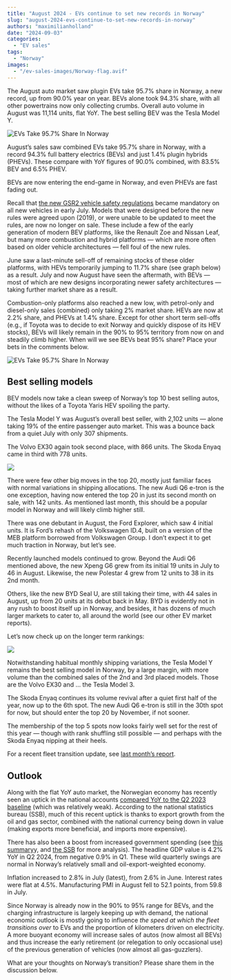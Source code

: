 ```yaml
---
title: "August 2024 - EVs continue to set new records in Norway"
slug: "august-2024-evs-continue-to-set-new-records-in-norway"
authors: "maximilianholland"
date: "2024-09-03"
categories:
  - "EV sales"
tags:
  - "Norway"
images:
  - "/ev-sales-images/Norway-flag.avif"
---
```


The August auto market saw plugin EVs take 95.7% share in Norway, a new record, up from 90.0% year on year. BEVs alone took 94.3% share, with all other powertrains now only collecting crumbs. Overall auto volume in August was 11,114 units, flat YoY. The best selling BEV was the Tesla Model Y.

![EVs Take 95.7% Share In Norway](/ev-sales-images/2024-08-Norway-Passenger-Auto-Registrations.avif)

August’s sales saw combined EVs take 95.7% share in Norway, with a record 94.3% full battery electrics (BEVs) and just 1.4% plugin hybrids (PHEVs). These compare with YoY figures of 90.0% combined, with 83.5% BEV and 6.5% PHEV.

BEVs are now entering the end-game in Norway, and even PHEVs are fast fading out.

Recall that [the new GSR2 vehicle safety regulations](/2024/07/04/june-2024-tesla-takes-top-spots-in-norway/) became mandatory on all new vehicles in early July. Models that were designed before the new rules were agreed upon (2019), or were unable to be updated to meet the rules, are now no longer on sale. These include a few of the early generation of modern BEV platforms, like the Renault Zoe and Nissan Leaf, but many more combustion and hybrid platforms — which are more often based on older vehicle architectures — fell foul of the new rules.

June saw a last-minute sell-off of remaining stocks of these older platforms, with HEVs temporarily jumping to 11.7% share (see graph below) as a result. July and now August have seen the aftermath, with BEVs — most of which are new designs incorporating newer safety architectures — taking further market share as a result.

Combustion-only platforms also reached a new low, with petrol-only and diesel-only sales (combined) only taking 2% market share. HEVs are now at 2.2% share, and PHEVs at 1.4% share. Except for other short term sell-offs (e.g., if Toyota was to decide to exit Norway and quickly dispose of its HEV stocks), BEVs will likely remain in the 90% to 95% territory from now on and steadily climb higher. When will we see BEVs beat 95% share? Place your bets in the comments below.

![EVs Take 95.7% Share In Norway](/ev-sales-images/2024-08-Norway-Monthly-Powertrain-Market-Share.avif)

## Best selling models

BEV models now take a clean sweep of Norway’s top 10 best selling autos, without the likes of a Toyota Yaris HEV spoiling the party.

The Tesla Model Y was August’s overall best seller, with 2,102 units — alone taking 19% of the entire passenger auto market. This was a bounce back from a quiet July with only 307 shipments.

The Volvo EX30 again took second place, with 866 units. The Skoda Enyaq came in third with 778 units.

![](/ev-sales-images/2024-08-Norway-BEVs.avif)

There were few other big moves in the top 20, mostly just familiar faces with normal variations in shipping allocations. The new Audi Q6 e-tron is the one exception, having now entered the top 20 in just its second month on sale, with 142 units. As mentioned last month, this should be a popular model in Norway and will likely climb higher still.

There was one debutant in August, the Ford Explorer, which saw 4 initial units. It is Ford’s rehash of the Volkswagen ID.4, built on a version of the MEB platform borrowed from Volkswagen Group. I don’t expect it to get much traction in Norway, but let’s see.

Recently launched models continued to grow. Beyond the Audi Q6 mentioned above, the new Xpeng G6 grew from its initial 19 units in July to 46 in August. Likewise, the new Polestar 4 grew from 12 units to 38 in its 2nd month.

Others, like the new BYD Seal U, are still taking their time, with 44 sales in August, up from 20 units at its debut back in May. BYD is evidently not in any rush to boost itself up in Norway, and besides, it has dozens of much larger markets to cater to, all around the world (see our other EV market reports).

Let’s now check up on the longer term rankings:

![](/ev-sales-images/2024-08-Norway-BEVs-Trailing-Qtr.avif)

Notwithstanding habitual monthly shipping variations, the Tesla Model Y remains the best selling model in Norway, by a large margin, with more volume than the combined sales of the 2nd and 3rd placed models. Those are the Volvo EX30 and … the Tesla Model 3.

The Skoda Enyaq continues its volume revival after a quiet first half of the year, now up to the 6th spot. The new Audi Q6 e-tron is still in the 30th spot for now, but should enter the top 20 by November, if not sooner.

The membership of the top 5 spots now looks fairly well set for the rest of this year — though with rank shuffling still possible — and perhaps with the Skoda Enyaq nipping at their heels.

For a recent fleet transition update, see [last month’s report](/2024/08/03/july-2024-evs-set-a-new-record-in-norway/).

## Outlook

Along with the flat YoY auto market, the Norwegian economy has recently seen an uptick in the national accounts [compared YoY to the Q2 2023 baseline](https://tradingeconomics.com/norway/indicators) (which was relatively weak). According to the national statistics bureau (SSB), much of this recent uptick is thanks to export growth from the oil and gas sector, combined with the national currency being down in value (making exports more beneficial, and imports more expensive).

There has also been a boost from increased government spending (see [this summary](https://tradingeconomics.com/norway/gdp-growth)y, and [the SSB](https://www.ssb.no/nasjonalregnskap-og-konjunkturer/nasjonalregnskap/statistikk/nasjonalregnskap-inntekts-og-kapitalregnskapet/artikler/fortsatt-okt-nasjonalinntekt) for more analysis). The headline GDP value is 4.2% YoY in Q2 2024, from negative 0.9% in Q1. These wild quarterly swings are normal in Norway’s relatively small and oil-export-weighted economy.

Inflation increased to 2.8% in July (latest), from 2.6% in June. Interest rates were flat at 4.5%. Manufacturing PMI in August fell to 52.1 points, from 59.8 in July.

Since Norway is already now in the 90% to 95% range for BEVs, and the charging infrastructure is largely keeping up with demand, the national economic outlook is mostly going to influence _the speed at which the fleet transitions over_ to EVs and the proportion of kilometers driven on electricity. A more buoyant economy will increase sales of autos (now almost all BEVs) and thus increase the early retirement (or relegation to only occasional use) of the previous generation of vehicles (now almost all gas-guzzlers).

What are your thoughts on Norway’s transition? Please share them in the discussion below.
